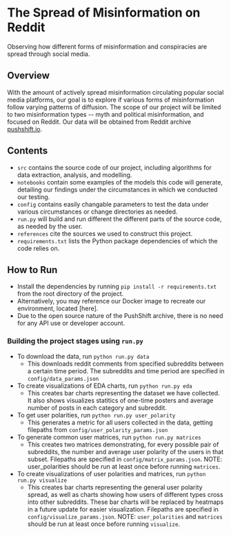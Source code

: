 
# The Spread of Misinformation on Reddit
Observing how different forms of misinformation and conspiracies are spread through social media.

## Overview
With the amount of actively spread misinformation circulating popular social media platforms, our goal is to explore if various forms of misinformation follow varying patterns of diffusion. The scope of our project will be limited to two misinformation types -- myth and political misinformation, and focused on Reddit. Our data will be obtained from Reddit archive [pushshift.io](http://pushshift.io).

## Contents
- `src` contains the source code of our project, including algorithms for data extraction, analysis, and modelling.
- `notebooks` contain some examples of the models this code will generate, detailing our findings under the circumstances in which we conducted our testing.
- `config` contains easily changable parameters to test the data under various circumstances or change directories as needed.
- `run.py` will build and run different the different parts of the source code, as needed by the user.
- `references` cite the sources we used to construct this project.
- `requirements.txt` lists the Python package dependencies of which the code relies on. 

## How to Run
- Install the dependencies by running `pip install -r requirements.txt` from the root directory of the project.
- Alternatively, you may reference our Docker image to recreate our environment, located [here].
- Due to the open source nature of the PushShift archive, there is no need for any API use or developer account. 

### Building the project stages using `run.py`
- To download the data, run `python run.py data`
	- This downloads reddit comments from specified subreddits between a certain time period. The subreddits and time period are specified in `config/data_params.json`
- To create visualizations of EDA charts, run `python run.py eda`
	- This creates bar charts representing the dataset we have collected. It also shows visualizes statitics of one-time posters and average number of posts in each category and subreddit.
- To get user polarities, run `python run.py user_polarity`
	- This generates a metric for all users collected in the data, getting filepaths from `config/user_polarity_params.json`
- To generate common user matrices, run `python run.py matrices`
	- This creates two matrices demonstrating, for every possible pair of subreddits, the number and average user polarity of the users in that subset. Filepaths are specified in `config/matrix_params.json`. NOTE: user_polarities should be run at least once before running `matrices`.
- To create visualizations of user polarities and matrices, run `python run.py visualize`
	- This creates bar charts representing the general user polarity spread, as well as charts showing how users of different types cross into other subreddits. These bar charts will be replaced by heatmaps in a future update for easier visualization. Filepaths are specified in `config/visualize_params.json`. NOTE: `user_polarities` and `matrices` should be run at least once before running `visualize`.